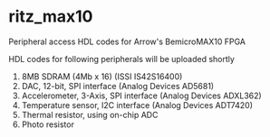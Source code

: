 # ritz_max10
Peripheral access HDL codes for Arrow's BemicroMAX10 FPGA

HDL codes for following peripherals will be uploaded shortly

1. 8MB SDRAM (4Mb x 16) (ISSI IS42S16400)
2. DAC, 12-bit, SPI interface (Analog Devices AD5681)
3. Accelerometer, 3-Axis, SPI interface (Analog Devices ADXL362)
4. Temperature sensor, I2C interface (Analog Devices ADT7420)
5. Thermal resistor, using on-chip ADC
6. Photo resistor
